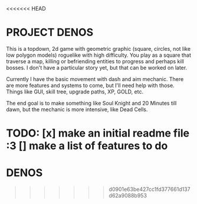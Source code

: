 <<<<<<< HEAD
# PROJECT DENOS

This is a topdown, 2d game with geometric graphic (square, circles, not like low polygon models) roguelike with high difficulty. You play as a square that traverse a map, killing or befriending entities to progress and perhaps kill bosses. I don't have a particular story yet, but that can be worked on later. 

Currently I have the basic movement with dash and aim mechanic. There are more features and systems to come, but I'll need help with those. Things like GUI, skill tree, upgrade paths, XP, GOLD, etc.

The end goal is to make something like Soul Knight and 20 Minutes till dawn, but the mechanic is more intensive, like Dead Cells.

TODO: 
  [x] make an initial readme file :3
  [] make a list of features to do
=======
# DENOS
 
>>>>>>> d0901e63be427cc1fd377661d137d62a9088b953
